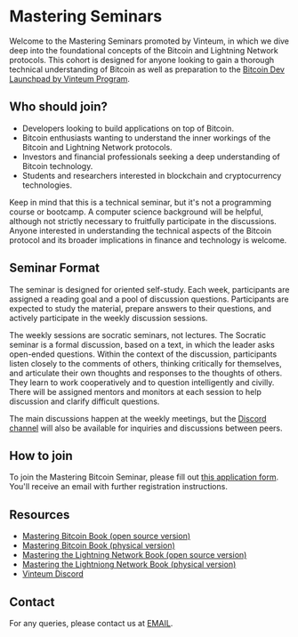 # Mastering Seminars

Welcome to the Mastering Seminars promoted by Vinteum, in which we dive deep into the foundational concepts of the Bitcoin and Lightning Network protocols.
This cohort is designed for anyone looking to gain a thorough technical understanding of Bitcoin as well as preparation to the [Bitcoin Dev Launchpad by Vinteum Program](https://github.com/vinteum-bdl).

## Who should join?

- Developers looking to build applications on top of Bitcoin.
- Bitcoin enthusiasts wanting to understand the inner workings of the Bitcoin and Lightning Network protocols.
- Investors and financial professionals seeking a deep understanding of Bitcoin technology.
- Students and researchers interested in blockchain and cryptocurrency technologies.

Keep in mind that this is a technical seminar, but it's not a programming course or bootcamp.
A computer science background will be helpful, although not strictly necessary to fruitfully participate in the discussions.
Anyone interested in understanding the technical aspects of the Bitcoin protocol and its broader implications in finance and technology is welcome.

## Seminar Format

The seminar is designed for oriented self-study.
Each week, participants are assigned a reading goal and a pool of discussion questions.
Participants are expected to study the material, prepare answers to their questions, and actively participate in the weekly discussion sessions.

The weekly sessions are socratic seminars, not lectures.
The Socratic seminar is a formal discussion, based on a text, in which the leader asks open-ended questions.
Within the context of the discussion, participants listen closely to the comments of others, thinking critically for themselves, and articulate their own thoughts and responses to the thoughts of others.
They learn to work cooperatively and to question intelligently and civilly.
There will be assigned mentors and monitors at each session to help discussion and clarify difficult questions.

The main discussions happen at the weekly meetings, but the [Discord channel](https://discord.gg/N5RAvC8Zqk) will also be available for inquiries and discussions between peers.

## How to join

To join the Mastering Bitcoin Seminar, please fill out [this application form]().
You'll receive an email with further registration instructions.

## Resources

- [Mastering Bitcoin Book (open source version)](https://github.com/bitcoinbook/bitcoinbook)
- [Mastering Bitcoin Book (physical version)](https://a.co/d/4UNf4jo)
- [Mastering the Lightning Network Book (open source version)](https://github.com/lnbook/lnbook)
- [Mastering the Lightniong Network Book (physical version)](https://a.co/d/8gTqytB)
- [Vinteum Discord](https://discord.gg/N5RAvC8Zqk)

## Contact

For any queries, please contact us at [EMAIL]().
